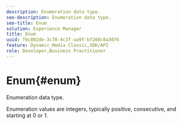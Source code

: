 ```yaml
---
description: Enumeration data type.
seo-description: Enumeration data type.
seo-title: Enum
solution: Experience Manager
title: Enum
uuid: f6c802de-3c78-4c3f-aa9f-bf268c8a3076
feature: Dynamic Media Classic,SDK/API
role: Developer,Business Practitioner
---
```


# Enum{#enum}

Enumeration data type.

Enumeration values are integers, typically positive, consecutive, and starting at 0 or 1. 
